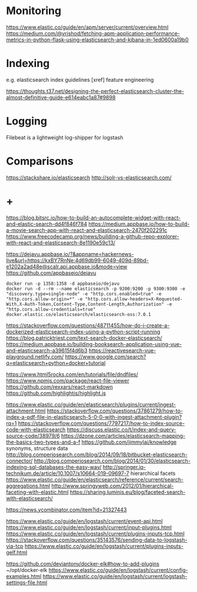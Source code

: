 # Monitoring

https://www.elastic.co/guide/en/apm/server/current/overview.html
    https://medium.com/@vrishod/fetching-apm-application-performance-metrics-in-python-flask-using-elasticsearch-and-kibana-in-1ed0600a19b0

# Indexing

e.g. elasticsearch index guidelines
[xref] feature engineering

https://thoughts.t37.net/designing-the-perfect-elasticsearch-cluster-the-almost-definitive-guide-e614eabc1a87#9898

# Logging

Filebeat is a lightweight log-shipper for logstash

# Comparisons

https://stackshare.io/elasticsearch
http://solr-vs-elasticsearch.com/

# +

https://blog.bitsrc.io/how-to-build-an-autocomplete-widget-with-react-and-elastic-search-dd4f846f784
https://medium.appbase.io/how-to-build-a-movie-search-app-with-react-and-elasticsearch-2470f202291c
https://www.freecodecamp.org/news/building-a-github-repo-explorer-with-react-and-elasticsearch-8e1190e59c13/

https://dejavu.appbase.io/?&appname=hackernews-live&url=https://kxBY7RnNe:4d69db99-6049-409d-89bd-e1202a2ad48e@scalr.api.appbase.io&mode=view
https://github.com/appbaseio/dejavu
```
docker run -p 1358:1358 -d appbaseio/dejavu
docker run -d --rm --name elasticsearch -p 9200:9200 -p 9300:9300 -e "discovery.type=single-node" -e "http.cors.enabled=true" -e "http.cors.allow-origin=*" -e "http.cors.allow-headers=X-Requested-With,X-Auth-Token,Content-Type,Content-Length,Authorization" -e "http.cors.allow-credentials=true" docker.elastic.co/elasticsearch/elasticsearch-oss:7.0.1
```

https://stackoverflow.com/questions/48711455/how-do-i-create-a-dockerized-elasticsearch-index-using-a-python-script-running
https://blog.patricktriest.com/text-search-docker-elasticsearch/
https://medium.appbase.io/building-booksearch-application-using-vue-and-elasticsearch-a39615f4d6b3
https://reactivesearch-vue-playground.netlify.com/
https://www.google.com/search?q=elasticsearch+python+docker+tutorial

https://www.html5rocks.com/en/tutorials/file/dndfiles/
https://www.npmjs.com/package/react-file-viewer
https://github.com/rexxars/react-markdown
https://github.com/highlightjs/highlight.js

https://www.elastic.co/guide/en/elasticsearch/plugins/current/ingest-attachment.html
    https://stackoverflow.com/questions/37861279/how-to-index-a-pdf-file-in-elasticsearch-5-0-0-with-ingest-attachment-plugin?rq=1
    https://stackoverflow.com/questions/7797217/how-to-index-source-code-with-elasticsearch
    https://discuss.elastic.co/t/index-and-query-source-code/38979/6
    https://dzone.com/articles/elasticsearch-mapping-the-basics-two-types-and-a-f
https://github.com/jimmylai/knowledge
    synonyms, structure data
http://blog.comperiosearch.com/blog/2014/09/18/bitbucket-elasticsearch-connector/
http://blog.comperiosearch.com/blog/2014/01/30/elasticsearch-indexing-sql-databases-the-easy-way/
http://springer.iq-technikum.de/article/10.1007/s10664-019-09697-7
hierarchical facets
    https://www.elastic.co/guide/en/elasticsearch/reference/current/search-aggregations.html
    http://www.springyweb.com/2012/01/hierarchical-faceting-with-elastic.html
    https://sharing.luminis.eu/blog/faceted-search-with-elasticsearch/

https://news.ycombinator.com/item?id=21327443

https://www.elastic.co/guide/en/logstash/current/event-api.html
https://www.elastic.co/guide/en/logstash/current/input-plugins.html
    https://www.elastic.co/guide/en/logstash/current/plugins-inputs-tcp.html
        https://stackoverflow.com/questions/35143576/sending-data-to-logstash-via-tcp
    https://www.elastic.co/guide/en/logstash/current/plugins-inputs-gelf.html

https://github.com/deviantony/docker-elk#how-to-add-plugins
    ~/opt/docker-elk
https://www.elastic.co/guide/en/logstash/current/config-examples.html
https://www.elastic.co/guide/en/logstash/current/logstash-settings-file.html



